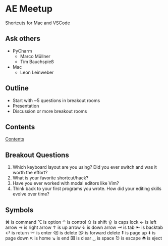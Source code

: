 # AE Meetup

Shortcuts for Mac and VSCode

## Ask others

- PyCharm
  - Marco Müllner
  - Tim Bauchspieß
- Mac
  - Leon Leinweber

## Outline

- Start with ~5 questions in breakout rooms
- Presentation
- Discussion or more breakout rooms

## Contents

[Contents](./contents.md)

## Breakout Questions

1. Which keyboard layout are you using? Did you ever switch and was it worth the effort?
2. What is your favorite shortcut/hack?
3. Have you ever worked with modal editors like Vim?
4. Think back to your first programs you wrote. How did your editing skills evolve over time?

## Symbols

⌘ is command
⌥ is option
⌃ is control
⇧ is shift
⇪ is caps lock
← is left arrow
→ is right arrow
↑ is up arrow
↓ is down arrow
⇥ is tab
⇤ is backtab
↩ is return
⌤ is enter
⌫ is delete
⌦ is forward delete
⇞ is page up
⇟ is page down
↖ is home
↘ is end
⌧ is clear
␣ is space
⎋ is escape
⏏ is eject